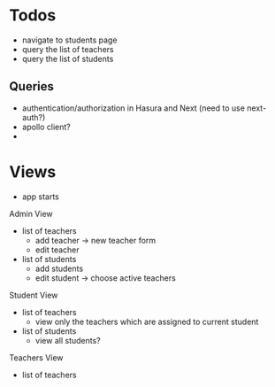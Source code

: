 # Todos

- navigate to students page
- query the list of teachers
- query the list of students



## Queries
- authentication/authorization in Hasura and Next (need to use next-auth?)
- apollo client?
- 

# Views

- app starts

Admin View

- list of teachers
  - add teacher -> new teacher form
  - edit teacher
- list of students
  - add students
  - edit student -> choose active teachers

Student View

- list of teachers
  - view only the teachers which are assigned to current student
- list of students
  - view all students?

Teachers View

- list of teachers
